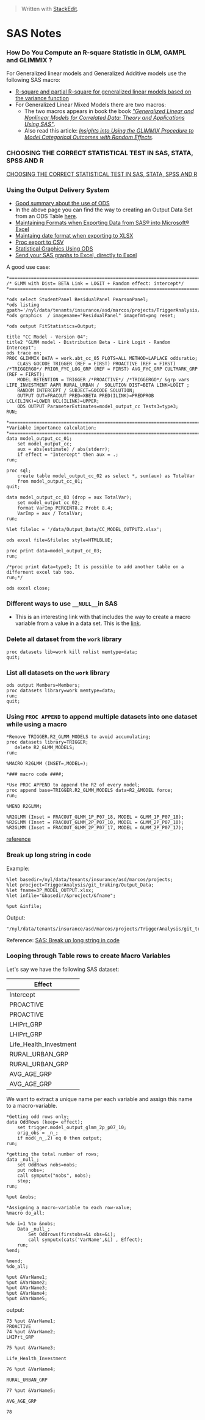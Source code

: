 


> Written with [StackEdit](https://stackedit.io/).

# SAS Notes

### How Do You Compute an R-square Statistic in GLM, GAMPL and GLIMMIX ?

For Generalized linear models and Generalized Additive models use the following SAS macro:
- [R-square and partial R-square for generalized linear models based on the variance function](http://support.sas.com/kb/60/162.html)
- For Generalized Linear Mixed Models there are two macros:
	- The two macros appears in book the book [_"Generalized Linear and Nonlinear Models for Correlated Data: Theory and Applications Using SAS"_](https://support.sas.com/en/books/authors/edward-vonesh.html).
	- Also read this article: [_Insights into Using the GLIMMIX Procedure to Model Categorical Outcomes with Random Effects_](https://www.sas.com/content/dam/SAS/support/en/sas-global-forum-proceedings/2018/2179-2018.pdf).

### CHOOSING THE CORRECT STATISTICAL TEST IN SAS, STATA, SPSS AND R

[CHOOSING THE CORRECT STATISTICAL TEST IN SAS, STATA, SPSS AND R](https://stats.idre.ucla.edu/other/mult-pkg/whatstat/)

### Using the Output Delivery System

- [Good summary about the use of ODS](https://support.sas.com/documentation/cdl/en/statug/63033/HTML/default/viewer.htm#ods_toc.htm)
- In the above page you can find the way to creating an Output Data Set from an ODS Table [here](https://support.sas.com/documentation/cdl/en/statug/63033/HTML/default/viewer.htm#statug_ods_sect011.htm). 
- [Maintaining Formats when Exporting Data from SAS® into Microsoft® Excel](http://support.sas.com/resources/papers/proceedings13/316-2013.pdf)
- [Maintaing date format when exporting to XLSX](https://communities.sas.com/t5/SAS-Programming/Maintaing-date-format-when-exporting-to-XLSX/td-p/422748)
- [Proc export to CSV](https://communities.sas.com/t5/SAS-Programming/Proc-export-to-CSV/td-p/300803)
- [Statistical Graphics Using ODS](http://support.sas.com/documentation/cdl/en/statug/68162/HTML/default/viewer.htm#statug_odsgraph_sect016.htm)
- [Send your SAS graphs to Excel, directly to Excel](https://blogs.sas.com/content/sastraining/2016/11/15/send-your-sas-graphs-to-excel-directly-to-excel/)

A good use case:
```sas
*=================================================================================;
/* GLMM with Dist= BETA Link = LOGIT + Random effect: intercept*/
*=================================================================================;

*ods select StudentPanel ResidualPanel PearsonPanel;
*ods listing gpath='/nyl/data/tenants/insurance/asd/marcos/projects/TriggerAnalysis/git_traking/imgs';
*ods graphics  / imagename="ResidualPanel" imagefmt=png reset;

*ods output FitStatistics=Output;  

title "CC Model - Version 04";
title2 "GLMM model - Distribution Beta - Link Logit - Random Intercept";
ods trace on;
PROC GLIMMIX DATA = work.abt_cc_05 PLOTS=ALL METHOD=LAPLACE oddsratio;
	CLASS GOCODE TRIGGER (REF = FIRST) PROACTIVE (REF = FIRST)  /*TRIGGERGO*/ PRIOR_FYC_LOG_GRP (REF = FIRST) AVG_FYC_GRP CULTMARK_GRP (REF = FIRST);
	MODEL RETENTION = TRIGGER /*PROACTIVE*/ /*TRIGGERGO*/ &grp_vars LIFE_INVESTMENT AAPR RURAL_URBAN /  SOLUTION DIST=BETA LINK=LOGIT ;
	RANDOM INTERCEPT / SUBJECT=GOCODE SOLUTION;
	OUTPUT OUT=FRACOUT PRED=XBETA PRED(ILINK)=PREDPROB LCL(ILINK)=LOWER UCL(ILINK)=UPPER;
	ODS OUTPUT ParameterEstimates=model_output_cc Tests3=type3;
RUN;

*=================================================================================;
*Variable importance calculation;
*=================================================================================;
data model_output_cc_01;
	set model_output_cc;
	aux = abs(estimate) / abs(stderr);
	if effect = "Intercept" then aux = .; 
run;
	
proc sql;
 	create table model_output_cc_02 as select *, sum(aux) as TotalVar
 	from model_output_cc_01;
quit;

data model_output_cc_03 (drop = aux TotalVar);
	set model_output_cc_02;
	format VarImp PERCENT8.2 Probt 8.4;
	VarImp = aux / TotalVar;
run;

%let fileloc = '/data/Output_Data/CC_MODEL_OUTPUT2.xlsx';

ods excel file=&fileloc style=HTMLBLUE;

proc print data=model_output_cc_03;
run;

/*proc print data=type3; It is possible to add another table on a differnent excel tab too.
run;*/

ods excel close;
```

### Different ways to use `__NULL__`in SAS

- This is an interesting link with that includes the way to create a macro variable from a value in a data set. This is the [link](https://blogs.sas.com/content/iml/2018/06/11/6-ways-_null_-data-set-sas.html).

### Delete all dataset from the `work` library 

```SAS
proc datasets lib=work kill nolist memtype=data;
quit;
```

### List all datasets on the `work` library

```SAS
ods output Members=Members;
proc datasets library=work memtype=data;
run;
quit;
```

### Using `PROC APPEND` to append multiple datasets into one dataset while using a macro 

```sas
*Remove TRIGGER.R2_GLMM_MODELS to avoid accumulating;
proc datasets library=TRIGGER;
   delete R2_GLMM_MODELS;
run;

%MACRO R2GLMM (INSET=,MODEL=);

*### macro code ####;

*Use PROC APPEND to append the R2 of every model;
proc append base=TRIGGER.R2_GLMM_MODELS data=R2_&MODEL force;
run;

%MEND R2GLMM;

%R2GLMM (Inset = FRACOUT_GLMM_1P_P07_18, MODEL = GLMM_1P_P07_18);	
%R2GLMM (Inset = FRACOUT_GLMM_2P_P07_10, MODEL = GLMM_2P_P07_10);	
%R2GLMM (Inset = FRACOUT_GLMM_2P_P07_17, MODEL = GLMM_2P_P07_17);	

```

[reference](https://support.sas.com/resources/papers/proceedings/pdfs/sgf2008/085-2008.pdf)

### Break up long string in code
Example:

```sas
%let basedir=/nyl/data/tenants/insurance/asd/marcos/projects;
%let procject=TriggerAnalysis/git_traking/Output_Data;
%let fname=3P_MODEL_OUTPUT.xlsx;
%let infile="&basedir/&procject/&fname";

%put &infile;
```
Output:
```
"/nyl/data/tenants/insurance/asd/marcos/projects/TriggerAnalysis/git_traking/Output_Data/3P_MODEL_OUTPUT.xlsx"
```

Reference: [SAS: Break up long string in code](https://stackoverflow.com/questions/40002883/sas-break-up-long-string-in-code)

### Looping through Table rows to create Macro Variables
Let's say we have the following SAS dataset:

|Effect                  |
|------------------------|
|Intercept				 |
|PROACTIVE				 |
|PROACTIVE				 |
|LHIPrt_GRP				 |
|LHIPrt_GRP				 |
|Life_Health_Investment	 |
|RURAL_URBAN_GRP		 |	
|RURAL_URBAN_GRP		 |	
|AVG_AGE_GRP			 |	
|AVG_AGE_GRP             |

We want to extract a unique name per each variable and assign this name to a macro-variable.

```sas
*Getting odd rows only;
data OddRows (keep= effect);
	set trigger.model_output_glmm_2p_p07_10;
	orig_obs = _n_;
	if mod(_n_,2) eq 0 then output;
run;

*getting the total number of rows;
data _null_;
	set OddRows nobs=nobs;
	put nobs=;
	call symputx("nobs", nobs);
	stop;
run;

%put &nobs;

*Assigning a macro-variable to each row-value;
%macro do_all;

%do i=1 %to &nobs;
    Data _null_;
        Set Oddrows(firstobs=&i obs=&i);
        call symputx(cats('VarName',&i) , Effect);
    run;
%end;

%mend;
%do_all;

%put &VarName1;
%put &VarName2;
%put &VarName3;
%put &VarName4;
%put &VarName5;
```
output:

```
73 %put &VarName1;
PROACTIVE
74 %put &VarName2;
LHIPrt_GRP

75 %put &VarName3;

Life_Health_Investment

76 %put &VarName4;

RURAL_URBAN_GRP

77 %put &VarName5;

AVG_AGE_GRP

78
```
<!--stackedit_data:
eyJoaXN0b3J5IjpbLTIwMTU4MTQ2MzQsNTIzMTk0MjAzLDE2MD
MwNjMyNTMsLTUxNjA4Mjc5NywxMDY5MTI5NTI1LC0xNjk4ODMz
NDI4LC0xNzYxMjIyMTE2LC01NjQxMTg0MCwxMTY1OTMwMjk4LC
0xMDA0NzI3NTU3LC0xNTM4NDkyOTA1XX0=
-->